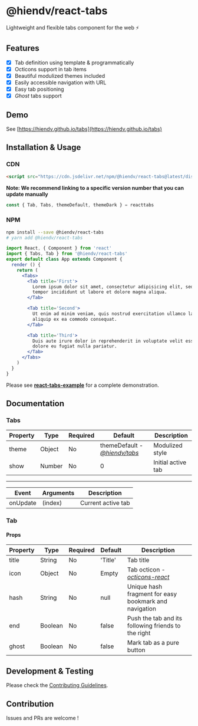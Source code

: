 # @hiendv/react-tabs
Lightweight and flexible tabs component for the web :zap:

## Features
- [x] Tab definition using template & programmatically
- [x] Octicons support in tab items
- [x] Beautiful modulized themes included
- [x] Easily accessible navigation with URL
- [x] Easy tab positioning
- [x] *Ghost* tabs support

## Demo
See [https://hiendv.github.io/tabs](https://hiendv.github.io/tabs)

## Installation & Usage
### CDN
```html
<script src="https://cdn.jsdelivr.net/npm/@hiendv/react-tabs@latest/dist/iife.js" crossorigin="anonymous"></script>
```
**Note: We recommend linking to a specific version number that you can update manually**
```js
const { Tab, Tabs, themeDefault, themeDark } = reacttabs
```

### NPM
```bash
npm install --save @hiendv/react-tabs
# yarn add @hiendv/react-tabs
```

```jsx
import React, { Component } from 'react'
import { Tabs, Tab } from '@hiendv/react-tabs'
export default class App extends Component {
  render () {
    return (
      <Tabs>
        <Tab title='First'>
          Lorem ipsum dolor sit amet, consectetur adipisicing elit, sed do eiusmod
          tempor incididunt ut labore et dolore magna aliqua.
        </Tab>

        <Tab title='Second'>
          Ut enim ad minim veniam, quis nostrud exercitation ullamco laboris nisi ut
          aliquip ex ea commodo consequat.
        </Tab>

        <Tab title='Third'>
          Duis aute irure dolor in reprehenderit in voluptate velit esse cillum
          dolore eu fugiat nulla pariatur.
        </Tab>
      </Tabs>
    )
  }
}
```
Please see **[react-tabs-example](/packages/react-tabs-example)** for a complete demonstration.

## Documentation
### Tabs
| Property | Type | Required | Default | Description
|-------|-------|-------|-------|-------|
| theme | Object | No | themeDefault - *[@hiendv/tabs](https://github.com/hiendv/tabs/tree/master/packages/tabs)* | Modulized style
| show | Number | No | 0 | Initial active tab
---

| Event | Arguments | Description
|-------|-------|-------|
| onUpdate | (index) | Current active tab


### Tab
#### Props
| Property | Type | Required | Default | Description
|-------|-------|-------|-------|-------|
| title | String | No | 'Title' | Tab title
| icon | Object | No | Empty | Tab octicon - *[octicons-react](https://github.com/hiendv/octicons-modular/tree/master/packages/octicons-react)*
| hash | String | No | null | Unique hash fragment for easy bookmark and navigation
| end | Boolean | No | false | Push the tab and its following friends to the right
| ghost | Boolean | No | false | Mark tab as a pure button


## Development & Testing
Please check the [Contributing Guidelines](https://github.com/hiendv/tabs/blob/master/CONTRIBUTING.md).

## Contribution
Issues and PRs are welcome !
